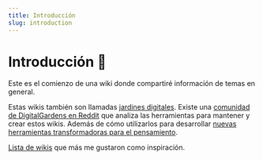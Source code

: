 ```yaml
---
title: Introducción
slug: introduction
---
```


# Introducción 🌱
Este es el comienzo de una wiki donde compartiré información de temas en general.

Estas wikis también son llamadas [jardines digitales][1]. Existe una [comunidad de DigitalGardens en Reddit][2] que analiza las herramientas para mantener y crear estos wikis. Además de cómo utilizarlos para desarrollar [nuevas herramientas transformadoras para el pensamiento][3].

[Lista de wikis]() que más me gustaron como inspiración.

[1]:	https://joelhooks.com/digital-garden
[2]:	https://www.reddit.com/r/DigitalGardens/
[3]:	https://numinous.productions/ttft/
